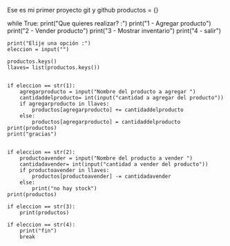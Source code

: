 Ese es mi primer proyecto git y github
productos = {}

while True:
    print("Que quieres realizar? :")
    print("1 - Agregar producto")
    print("2 - Vender producto")
    print("3 - Mostrar inventario")
    print("4 - salir")
    
    print("Elije una opción :")
    eleccion = input("")

    productos.keys()
    llaves= list(productos.keys())
   
    
    if eleccion == str(1):
        agregarproducto = input("Nombre del producto a agregar ")
        cantidaddelproducto= int(input("cantidad a agregar del producto"))
        if agregarproducto in llaves:
            productos[agregarproducto] += cantidaddelproducto
        else:
            productos[agregarproducto] = cantidaddelproducto
    print(productos)
    print("gracias")


    if eleccion == str(2):
        productoavender = input("Nombre del producto a vender ")
        cantidadavender= int(input("cantidad a vender del producto"))
        if productoavender in llaves:
            productos[productoavender] -= cantidadavender
        else:
            print("no hay stock")
    print(productos)

    if eleccion == str(3):
        print(productos)

    if eleccion == str(4):
        print("fin")
        break
    
